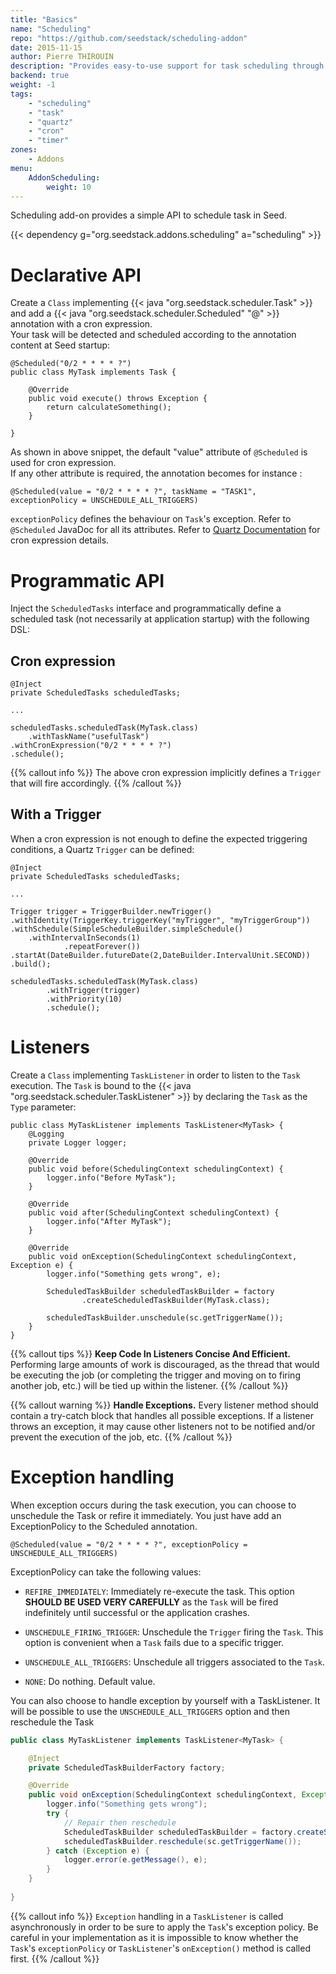```yaml
---
title: "Basics"
name: "Scheduling"
repo: "https://github.com/seedstack/scheduling-addon"
date: 2015-11-15
author: Pierre THIROUIN
description: "Provides easy-to-use support for task scheduling through Quartz."
backend: true
weight: -1
tags:
    - "scheduling"
    - "task"
    - "quartz"
    - "cron"
    - "timer"
zones:
    - Addons
menu:
    AddonScheduling:
        weight: 10
---
```


Scheduling add-on provides a simple API to schedule task in Seed. 

{{< dependency g="org.seedstack.addons.scheduling" a="scheduling" >}}

# Declarative API

Create a `Class` implementing {{< java "org.seedstack.scheduler.Task" >}} and add a
{{< java "org.seedstack.scheduler.Scheduled" "@" >}} annotation with a cron expression.<br>
Your task will be detected and scheduled according to the annotation content at Seed startup:

    @Scheduled("0/2 * * * * ?")
    public class MyTask implements Task {

        @Override
        public void execute() throws Exception {
            return calculateSomething();
        }
        
    }

As shown in above snippet, the default "value" attribute of `@Scheduled` is used for cron expression. <br>
If any other attribute is required, the annotation becomes for instance :
	
	@Scheduled(value = "0/2 * * * * ?", taskName = "TASK1", exceptionPolicy = UNSCHEDULE_ALL_TRIGGERS)

`exceptionPolicy` defines the behaviour on `Task`'s exception. Refer to `@Scheduled` JavaDoc for all its attributes.
Refer to [Quartz Documentation](http://quartz-scheduler.org/generated/2.2.1/html/qs-all/#page/Quartz_Scheduler_Documentation_Set%2Fco-trg_crontriggers.html%23) for cron expression details.

# Programmatic API
Inject the `ScheduledTasks` interface and programmatically define a scheduled task (not necessarily at application
startup) with the following DSL:

## Cron expression

    @Inject
    private ScheduledTasks scheduledTasks;
    
    ...
    
    scheduledTasks.scheduledTask(MyTask.class)
        .withTaskName("usefulTask")
	.withCronExpression("0/2 * * * * ?")
	.schedule();

{{% callout info %}}
The above cron expression implicitly defines a `Trigger` that will fire accordingly.
{{% /callout %}}

## With a Trigger

When a cron expression is not enough to define the expected triggering conditions, a Quartz `Trigger` can be defined:

    @Inject
    private ScheduledTasks scheduledTasks;
    
    ...
    
    Trigger trigger = TriggerBuilder.newTrigger()
	.withIdentity(TriggerKey.triggerKey("myTrigger", "myTriggerGroup"))
	.withSchedule(SimpleScheduleBuilder.simpleSchedule()              
		.withIntervalInSeconds(1)
               	.repeatForever())
	.startAt(DateBuilder.futureDate(2,DateBuilder.IntervalUnit.SECOND))
	.build();
 	
    scheduledTasks.scheduledTask(MyTask.class)
            .withTrigger(trigger)
            .withPriority(10)
            .schedule();

# Listeners
Create a `Class` implementing `TaskListener` in order to listen to the `Task` execution. The `Task` is bound to the
{{< java "org.seedstack.scheduler.TaskListener" >}} by declaring the `Task` as the `Type` parameter:

    public class MyTaskListener implements TaskListener<MyTask> {
        @Logging
        private Logger logger;

        @Override
        public void before(SchedulingContext schedulingContext) {
            logger.info("Before MyTask");
        }

        @Override
        public void after(SchedulingContext schedulingContext) {
            logger.info("After MyTask");
        }

        @Override
        public void onException(SchedulingContext schedulingContext, Exception e) {
            logger.info("Something gets wrong", e);
			
			ScheduledTaskBuilder scheduledTaskBuilder = factory
                    .createScheduledTaskBuilder(MyTask.class);
												
			scheduledTaskBuilder.unschedule(sc.getTriggerName());
        }
    }

{{% callout tips %}}
**Keep Code In Listeners Concise And Efficient.** Performing large amounts of work is discouraged, as the thread that
would be executing the job (or completing the trigger and moving on to firing another job, etc.) will be tied up
within the listener.
{{% /callout %}}

{{% callout warning %}}
**Handle Exceptions.** Every listener method should contain a try-catch block that handles all possible exceptions. If
a listener throws an exception, it may cause other listeners not to be notified and/or prevent the execution of
the job, etc.
{{% /callout %}}

# Exception handling

When exception occurs during the task execution, you can choose to unschedule the Task or refire it immediately. You just
have add an ExceptionPolicy to the Scheduled annotation.

    @Scheduled(value = "0/2 * * * * ?", exceptionPolicy = UNSCHEDULE_ALL_TRIGGERS)

ExceptionPolicy can take the following values:

* `REFIRE_IMMEDIATELY`: Immediately re-execute the task. This option **SHOULD BE USED VERY CAREFULLY** as the `Task`
will be fired indefinitely until successful or the application crashes.

* `UNSCHEDULE_FIRING_TRIGGER`: Unschedule the `Trigger` firing the `Task`. This option is convenient when a `Task`
fails due to a specific trigger.

* `UNSCHEDULE_ALL_TRIGGERS`: Unschedule all triggers associated to the `Task`.

* `NONE`: Do nothing. Default value.

You can also choose to handle exception by yourself with a TaskListener. It will be possible to use the
`UNSCHEDULE_ALL_TRIGGERS` option and then reschedule the Task

```java
public class MyTaskListener implements TaskListener<MyTask> {

    @Inject
    private ScheduledTaskBuilderFactory factory;

    @Override
    public void onException(SchedulingContext schedulingContext, Exception e) {
        logger.info("Something gets wrong");
        try {
            // Repair then reschedule
            ScheduledTaskBuilder scheduledTaskBuilder = factory.createScheduledTaskBuilder(TimedTask.class);
            scheduledTaskBuilder.reschedule(sc.getTriggerName());
        } catch (Exception e) {
            logger.error(e.getMessage(), e);
        }
    }
    
}
```

{{% callout info %}}
`Exception` handling in a `TaskListener` is called asynchronously in order to be sure to apply the `Task`'s
exception policy. Be careful in your implementation as it is impossible to know whether the `Task`'s `exceptionPolicy`
or `TaskListener`'s `onException()` method is called first.
{{% /callout %}}
